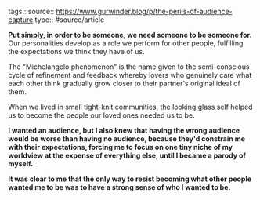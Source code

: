 tags::
source:: https://www.gurwinder.blog/p/the-perils-of-audience-capture
type:: #source/article

**Put simply, in order to be someone, we need someone to be someone for.** Our personalities develop as a role we perform for other people, fulfilling the expectations we think they have of us.

The "Michelangelo phenomenon" is the name given to the semi-conscious cycle of refinement and feedback whereby lovers who genuinely care what each other think gradually grow closer to their partner's original ideal of them.

When we lived in small tight-knit communities, the looking glass self helped us to become the people our loved ones needed us to be.

**I wanted an audience, but I also knew that having the wrong audience would be worse than having no audience, because they'd constrain me with their expectations, forcing me to focus on one tiny niche of my worldview at the expense of everything else, until I became a parody of myself.**

**It was clear to me that the only way to resist becoming what other people wanted me to be was to have a strong sense of who I wanted to be.**
